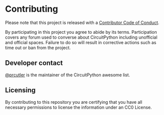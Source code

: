 # Contributing
Please note that this project is released with a [Contributor Code of Conduct](https://github.com/prcutler/awesome-macropad/blob/master/CODE_OF_CONDUCT.md).

By participating in this project you agree to abide by its terms. Participation covers any forum used to converse about CircuitPython including unofficial and official spaces. Failure to do so will result in corrective actions such as time out or ban from the project.

## Developer contact
[@prcutler](https://github.com/thprcutlerekitty) is the maintainer of the CircuitPython awesome list.

## Licensing
By contributing to this repository you are certifying that you have all necessary permissions to license the information under an CC0 License. 
